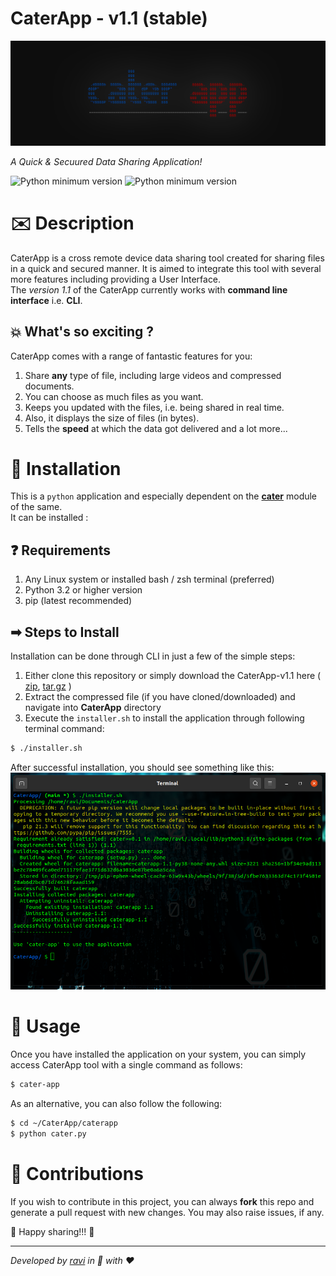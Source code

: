 # **CaterApp - v1.1** (stable)
![icon banner](./assets/logo.jpg)

_A Quick & Secuured Data Sharing Application!_  

![Python minimum version](https://img.shields.io/badge/Python-3.2%2B-brightgreen)
![Python minimum version](https://img.shields.io/badge/cater-1.1-blue)

# ✉️ Description
CaterApp is a cross remote device data sharing tool created for sharing files in a quick and secured manner. It is aimed to integrate this tool with several more features including providing a User Interface.\
The _version 1.1_ of the CaterApp currently works with **command line interface** i.e. **CLI**.

## 💥 What's so exciting ?  
CaterApp comes with a range of fantastic features for you:  
1. Share **any** type of file, including large videos and compressed documents.  
2. You can choose as much files as you want.  
3. Keeps you updated with the files, i.e. being shared in real time.  
4. Also, it displays the size of files (in bytes).  
5. Tells the **speed** at which the data got delivered and a lot more...

# 📌 Installation  
This is a `python` application and especially dependent on the [**cater**](https://github.com/ravi-prakash1907/cater) module of the same.  
It can be installed :

## ❓ Requirements  
1. Any Linux system or installed bash / zsh terminal (preferred)  
2. Python 3.2 or higher version  
3. pip (latest recommended)  

## ➡ Steps to Install
Installation can be done through CLI in just a few of the simple steps:  

1. Either clone this repository or simply download the CaterApp-v1.1 here \( [zip](https://github.com/ravi-prakash1907/CaterApp/archive/refs/tags/v1.1.zip), [tar.gz](https://github.com/ravi-prakash1907/CaterApp/archive/refs/tags/v1.1.tar.gz) \)  
2. Extract the compressed file (if you have cloned/downloaded) and navigate into **CaterApp** directory  
3. Execute the `installer.sh` to install the application through following terminal command:  
```sh
$ ./installer.sh
```
After successful installation, you should see something like this:  
![installing screenshot](./assets/installation.png)  

# 🤔 Usage  
Once you have installed the application on your system, you can simply access CaterApp tool with a single command as follows: 
```sh
$ cater-app
```
As an alternative, you can also follow the following:  
```sh
$ cd ~/CaterApp/caterapp
$ python cater.py
```

# 🤝 Contributions  
If you wish to contribute in this project, you can always **fork** this repo and generate a pull request with new changes. You may also raise issues, if any.  

🌟 Happy sharing!!! 🌟

---  
_Developed by [ravi](http://ravi-prakash1907.gitlab.io/) in 🐍 with ❤️_
